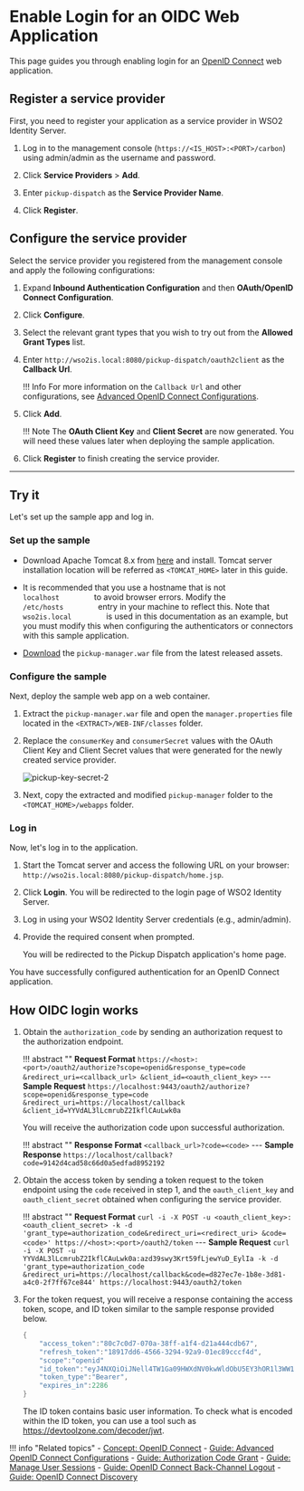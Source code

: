 # Enable Login for an OIDC Web Application

This page guides you through enabling login for an [OpenID Connect]({{base_path}}/references/concepts/authentication/intro-oidc) web application. 

## Register a service provider

First, you need to register your application as a service provider in WSO2 Identity Server.

1. Log in to the management console (`https://<IS_HOST>:<PORT>/carbon`) using admin/admin as the username and password. 

2. Click **Service Providers** > **Add**. 

3. Enter `pickup-dispatch` as the **Service Provider Name**.
 
4. Click **Register**.

## Configure the service provider

Select the service provider you registered from the management console and apply the following configurations:
    
1. Expand **Inbound Authentication Configuration** and then **OAuth/OpenID Connect Configuration**. 

2. Click **Configure**.   

3. Select the relevant grant types that you wish to try out from the **Allowed Grant Types** list. 
        
4.  Enter `http://wso2is.local:8080/pickup-dispatch/oauth2client` as the **Callback Url**.
    
    !!! Info
        For more information on the `Callback Url` and other configurations, see [Advanced OpenID Connect Configurations]({{base_path}}/guides/login/oauth-app-config-advanced).
        
5.  Click **Add**. 

    !!! Note 
        The **OAuth Client Key** and **Client Secret** are now generated. You will need these values later when deploying the sample application.

6.  Click **Register** to finish creating the service provider.

----

## Try it

Let's set up the sample app and log in.

### Set up the sample

- Download Apache Tomcat 8.x from
[here](https://tomcat.apache.org/download-80.cgi) and install. Tomcat
server installation location will be referred as `<TOMCAT_HOME>` later
in this guide.      

- It is recommended that you use a hostname that is not
`          localhost         ` to avoid browser errors. Modify the
`          /etc/hosts         ` entry in your machine to reflect this.
Note that `          wso2is.local         ` is used in
this documentation as an example, but you must modify this when
configuring the authenticators or connectors with this sample
application.

-   [Download](https://github.com/wso2/samples-is/releases/download/v4.3.0/pickup-manager.war) the `pickup-manager.war` file from the latest released assets.

### Configure the sample

Next, deploy the sample web app on a web container.

1. Extract the `pickup-manager.war` file and open the `manager.properties` file located in the `<EXTRACT>/WEB-INF/classes` folder.

2. Replace the `consumerKey` and `consumerSecret` values with the OAuth Client Key and Client Secret values that were generated for the newly created service provider.

    ![pickup-key-secret-2]({{base_path}}/assets/img/fragments/pickup-key-secret-2.png)

3. Next, copy the extracted and modified `pickup-manager` folder to the `<TOMCAT_HOME>/webapps` folder.

### Log in

Now, let's log in to the application.

1. Start the Tomcat server and access the following URL on your browser: `http://wso2is.local:8080/pickup-dispatch/home.jsp`.

2. Click **Login**. You will be redirected to the login page of WSO2 Identity Server. 

3. Log in using your WSO2 Identity Server credentials (e.g., admin/admin). 

4.  Provide the required consent when prompted. 

    You will be redirected to the Pickup Dispatch application's home page.

You have successfully configured authentication for an OpenID Connect application.

## How OIDC login works

1. Obtain the `authorization_code` by sending an authorization request to the authorization endpoint.

    !!! abstract  ""
        **Request Format**
        ```
        https://<host>:<port>/oauth2/authorize?scope=openid&response_type=code
        &redirect_uri=<callback_url>
        &client_id=<oauth_client_key>
        ```
        ---
        **Sample Request**
        ```
        https://localhost:9443/oauth2/authorize?scope=openid&response_type=code
        &redirect_uri=https://localhost/callback
        &client_id=YYVdAL3lLcmrubZ2IkflCAuLwk0a
        ```

    You will receive the authorization code upon successful authorization.
    
    !!! abstract ""
        **Response Format**
        ```
        <callback_url>?code=<code>
        ```
        ---
        **Sample Response**
        ```
        https://localhost/callback?code=9142d4cad58c66d0a5edfad8952192
        ```

2. Obtain the access token by sending a token request to the token endpoint using the `code` received in step 1, and the `oauth_client_key` and `oauth_client_secret` obtained when configuring the service provider.

    !!! abstract ""
        **Request Format**
        ```
        curl -i -X POST -u <oauth_client_key>:<oauth_client_secret> -k -d 
        'grant_type=authorization_code&redirect_uri=<redirect_uri>
        &code=<code>' https://<host>:<port>/oauth2/token
        ```
        ---
        **Sample Request**
        ```
        curl -i -X POST -u YYVdAL3lLcmrubZ2IkflCAuLwk0a:azd39swy3Krt59fLjewYuD_EylIa -k -d 
        'grant_type=authorization_code
        &redirect_uri=https://localhost/callback&code=d827ec7e-1b8e-3d81-a4c0-2f7ff67ce844'
        https://localhost:9443/oauth2/token
        ```

3. For the token request, you will receive a response containing the access token, scope, and ID token similar to the sample response provided below.
   
    ``` java
    {
        "access_token":"80c7c0d7-070a-38ff-a1f4-d21a444cdb67",
        "refresh_token":"18917dd6-4566-3294-92a9-01ec89cccf4d",
        "scope":"openid"
        "id_token":"eyJ4NXQiOiJNell4TW1Ga09HWXdNV0kwWldObU5EY3hOR1l3WW1NNFpUQTNNV0kyTkRBelpHUXpOR00wWkdSbE5qSmtPREZrWkRSaU9URmtNV0ZoTXpVMlpHVmxOZyIsImtpZCI6Ik16WXhNbUZrT0dZd01XSTBaV05tTkRjeE5HWXdZbU00WlRBM01XSTJOREF6WkdRek5HTTBaR1JsTmpKa09ERmtaRFJpT1RGa01XRmhNelUyWkdWbE5nX1JTMjU2IiwiYWxnIjoiUlMyNTYifQ.eyJpc2siOiJjZTA5YTM1NjBhYzI4ZDc3YWNlZjJjYzQxZGUyNjEzZDMxY2NmOGQwYTgxYjRhNzY2ZTlhYTFmZDRlNjhhMzA5IiwiYXRfaGFzaCI6IncwUG1fVFp4TlFfQTBRUU91RjJESUEiLCJhdWQiOiJDVnlRZU01UDMzZ2ZOODB2dXIzTmN4elBnSHdhIiwiY19oYXNoIjoibzhIX0Fqc3FOSWkyd3g5LWVzcFo0dyIsInN1YiI6ImFkbWluIiwibmJmIjoxNjE1ODc0NTM5LCJhenAiOiJDVnlRZU01UDMzZ2ZOODB2dXIzTmN4elBnSHdhIiwiYW1yIjpbIkJhc2ljQXV0aGVudGljYXRvciJdLCJpc3MiOiJodHRwczpcL1wvbG9jYWxob3N0Ojk0NDNcL29hdXRoMlwvdG9rZW4iLCJleHAiOjE2MTU4NzgxMzksImlhdCI6MTYxNTg3NDUzOSwibm9uY2UiOiJhc2QifQ.LIoD9ltfqsxysMaC1b0kX-Ot4qL5GycpF5R-GIB_wBkQvN5BVEQZ4XV2t0t9GaQv1gSApsd6CtUAvV0haAqaNDElVcDQrmsyyHNzN0051biTQWQkoC4wwtO6_w1MSmgbH_aNVjQkBWt2vnaWtn6bt9sdZVxGRSb3_Amxdty_rDmiOzhJPwxZbkdPp1US0jmAn2XOoQQyH7e__qoXSjjoBAKXQtncJWAKtteDUBQTqVLj13TdS8dYqnEQByKNvhpz8rZjGaBV9pxtOWoqnbc3IMA4lX47Mpxl22ZqhIn0J6WCQ7nJtEkfx6XNHdatWZyG2x20pxbZkgya6sKAEoy3zw",
        "token_type":"Bearer",
        "expires_in":2286
    }
    ```

    The ID token contains basic user information. To check what is encoded within the ID token, you can use a tool such as <https://devtoolzone.com/decoder/jwt>.


!!! info "Related topics"
    - [Concept: OpenID Connect]({{base_path}}/references/concepts/authentication/intro-oidc)
    - [Guide: Advanced OpenID Connect Configurations]({{base_path}}/guides/login/oauth-app-config-advanced)
    - [Guide: Authorization Code Grant]({{base_path}}/access-delegation/authorization-code/)
    - [Guide: Manage User Sessions]({{base_path}}/session-management-logout)
    - [Guide: OpenID Connect Back-Channel Logout]({{base_path}}/oidc-backchannel-logout)
    - [Guide: OpenID Connect Discovery]({{base_path}}/guides/login/oidc-discovery)